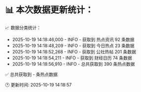📊 本次数据更新统计：
==========================

📈 数据分类统计：
- 2025-10-19 14:18:46,000 - INFO - 获取到 热点资讯 92 条数据
- 2025-10-19 14:18:48,209 - INFO - 获取到 今日热点 23 条数据
- 2025-10-19 14:18:52,268 - INFO - 获取到 公社热帖 201 条数据
- 2025-10-19 14:18:54,211 - INFO - 获取到 财经日历 74 条数据
- 2025-10-19 14:18:56,910 - INFO - 总共获取到 390 条热点数据

✅ 总共获取到 - 条热点数据

🕐 更新时间: 2025-10-19 14:18:57
